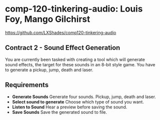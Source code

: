 # comp-120-tinkering-audio: Louis Foy, Mango Gilchirst 

https://github.com/LXShades/comp120-tinkering-audio

## Contract 2 - Sound Effect Generation

You are currently been tasked with creating a tool which will generate sound
effects, the target for these sounds in an 8-bit style game. You have to generate
a pickup, jump, death and laser.

## Requirements

* **Generate Sounds** Generate four sounds. Pickup, jump, death and laser.
* **Select sound to generate** Choose which type of sound you want.
* **Listen to Sound** Hear a preview before saving the sound.
* **Save Sounds** Save the generated sound to file.






